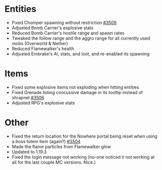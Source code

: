 # Entities
* Fixed Chomper spawning without restriction [#3509](https://github.com/Tslat/Advent-Of-Ascension/issues/3509 "Github issue #3509")
* Adjusted Bomb Carrier's explosive stats
* Reduced Bomb Carrier's hostile range and spawn rates
* Tweaked the follow range and the aggro range for all currently used mobs (Overworld & Nether)
* Reduced Flamewalker's health
* Adjusted Embrake's AI, stats, and loot, and re-enabled its spawning

# Items
* Fixed some explosive items not exploding when hitting entities
* Fixed Grenade listing concussive damage in its tooltip instead of shrapnel [#3506](https://github.com/Tslat/Advent-Of-Ascension/issues/3506 "Github issue #3506")
* Adjusted RPG's explosive stats

# Other
* Fixed the return location for the Nowhere portal being reset when using a boss totem item (again?) [#3504](https://github.com/Tslat/Advent-Of-Ascension/issues/3504 "Github issue #3504")
* Made the flame particles from Flamewalker glow
* Updated to 1.19.3
* Fixed the login message not working (no-one noticed it not working at all for the last couple MC versions. Nice.)